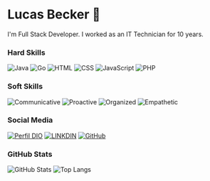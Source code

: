  # Lucas Becker 👋

I'm Full Stack Developer.
I worked as an IT Technician for 10 years.

### Hard Skills
![Java](https://img.shields.io/badge/java-%23ED8B00.svg?style=for-the-badge&logo=openjdk&logoColor=white)
![Go](https://img.shields.io/badge/go-%2300ADD8.svg?style=for-the-badge&logo=go&logoColor=white) 
![HTML](https://img.shields.io/badge/html-%23E34F26.svg?style=for-the-badge&logo=html&logoColor=white) 
![CSS](https://img.shields.io/badge/css-%231572B6.svg?style=for-the-badge&logo=CSS&logoColor=white)
![JavaScript](https://img.shields.io/badge/javascript-%23ED8B00.svg?style=for-the-badge&logo=javascript&logoColor=yellow)
![PHP](https://img.shields.io/badge/php-%23E34F26.svg?style=for-the-badge&logo=php&logoColor=yellow)


### Soft Skills
![Communicative](https://img.shields.io/badge/Communicative-red)
![Proactive](https://img.shields.io/badge/Proactive-blue)
![Organized](https://img.shields.io/badge/Organized-red)
![Empathetic](https://img.shields.io/badge/Empathetic-blue)

### Social Media
[![Perfil DIO](https://img.shields.io/badge/DIO/PERFIL-darkblue)](https://web.dio.me/users/biassistencia)
[![LINKDIN](https://img.shields.io/badge/Linkdin-blue)](https://www.linkedin.com/in/lucas-becker-712237169/)
[![GitHub](https://img.shields.io/badge/GitHub-black)](https://github.com/LucBecker)

### GitHub Stats
![GitHub Stats](https://github-readme-stats.vercel.app/api?username=LucBecker&theme=transparent&bg_color=013&border_color=30A3DC&show_icons=true&icon_color=30A3DC&title_color=E94D5F&text_color=FFF)
![Top Langs](https://github-readme-stats-git-masterrstaa-rickstaa.vercel.app/api/top-langs/?username=LucBecker&layout=compact&bg_color=013&border_color=30A3DC&title_color=E94D5F&text_color=FFF)